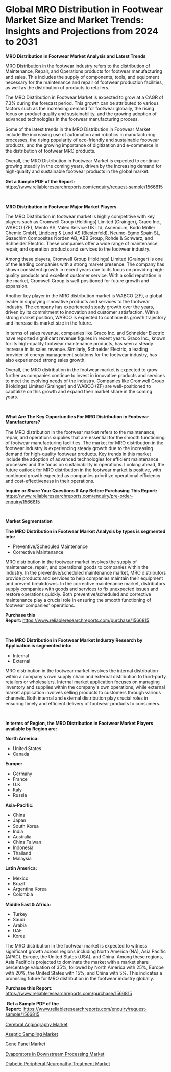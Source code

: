 <p><h1>Global MRO Distribution in Footwear Market Size and Market Trends: Insights and Projections from 2024 to 2031</h1></p><p><strong>MRO Distribution in Footwear Market Analysis and Latest Trends</strong></p>
<p><p>MRO Distribution in the footwear industry refers to the distribution of Maintenance, Repair, and Operations products for footwear manufacturing and sales. This includes the supply of components, tools, and equipment necessary for the maintenance and repair of footwear production facilities, as well as the distribution of products to retailers.</p><p>The MRO Distribution in Footwear Market is expected to grow at a CAGR of 7.3% during the forecast period. This growth can be attributed to various factors such as the increasing demand for footwear globally, the rising focus on product quality and sustainability, and the growing adoption of advanced technologies in the footwear manufacturing process.</p><p>Some of the latest trends in the MRO Distribution in Footwear Market include the increasing use of automation and robotics in manufacturing processes, the rising popularity of eco-friendly and sustainable footwear products, and the growing importance of digitization and e-commerce in the distribution of footwear MRO products.</p><p>Overall, the MRO Distribution in Footwear Market is expected to continue growing steadily in the coming years, driven by the increasing demand for high-quality and sustainable footwear products in the global market.</p></p>
<p><strong>Get a Sample PDF of the Report:&nbsp;</strong> <a href="https://www.reliableresearchreports.com/enquiry/request-sample/1566815">https://www.reliableresearchreports.com/enquiry/request-sample/1566815</a></p>
<p>&nbsp;</p>
<p><strong>MRO Distribution in Footwear Major Market Players</strong></p>
<p><p>The MRO Distribution in footwear market is highly competitive with key players such as Cromwell Group (Holdings) Limited (Grainger), Graco Inc., WABCO (ZF), Mento AS, Valeo Service UK Ltd, Ascendum, Bodo Möller Chemie GmbH, Lindberg & Lund AS (Biesterfeld), Neumo-Egmo Spain SL, Gazechim Composites Norden AB, ABB Group, Rohde & Schwarz, and Schneider Electric. These companies offer a wide range of maintenance, repair, and operation products and services to the footwear industry.</p><p>Among these players, Cromwell Group (Holdings) Limited (Grainger) is one of the leading companies with a strong market presence. The company has shown consistent growth in recent years due to its focus on providing high-quality products and excellent customer service. With a solid reputation in the market, Cromwell Group is well-positioned for future growth and expansion.</p><p>Another key player in the MRO distribution market is WABCO (ZF), a global leader in supplying innovative products and services to the footwear industry. The company has experienced steady growth over the years, driven by its commitment to innovation and customer satisfaction. With a strong market position, WABCO is expected to continue its growth trajectory and increase its market size in the future.</p><p>In terms of sales revenue, companies like Graco Inc. and Schneider Electric have reported significant revenue figures in recent years. Graco Inc., known for its high-quality footwear maintenance products, has seen a steady increase in its sales revenue. Similarly, Schneider Electric, a leading provider of energy management solutions for the footwear industry, has also experienced strong sales growth.</p><p>Overall, the MRO distribution in the footwear market is expected to grow further as companies continue to invest in innovative products and services to meet the evolving needs of the industry. Companies like Cromwell Group (Holdings) Limited (Grainger) and WABCO (ZF) are well-positioned to capitalize on this growth and expand their market share in the coming years.</p></p>
<p>&nbsp;</p>
<p><strong>What Are The Key Opportunities For MRO Distribution in Footwear Manufacturers?</strong></p>
<p><p>The MRO distribution in the footwear market refers to the maintenance, repair, and operations supplies that are essential for the smooth functioning of footwear manufacturing facilities. The market for MRO distribution in the footwear industry is experiencing steady growth due to the increasing demand for high-quality footwear products. Key trends in this market include the adoption of advanced technologies for efficient maintenance processes and the focus on sustainability in operations. Looking ahead, the future outlook for MRO distribution in the footwear market is positive, with continued growth expected as companies prioritize operational efficiency and cost-effectiveness in their operations.</p></p>
<p><strong>Inquire or Share Your Questions If Any Before Purchasing This Report:</strong> <a href="https://www.reliableresearchreports.com/enquiry/pre-order-enquiry/1566815">https://www.reliableresearchreports.com/enquiry/pre-order-enquiry/1566815</a></p>
<p>&nbsp;</p>
<p><strong>Market Segmentation</strong></p>
<p><strong>The MRO Distribution in Footwear Market Analysis by types is segmented into:</strong></p>
<p><ul><li>Preventive/Scheduled Maintenance</li><li>Corrective Maintenance</li></ul></p>
<p><p>MRO distribution in the footwear market involves the supply of maintenance, repair, and operational goods to companies within the industry. In the preventive/scheduled maintenance market, MRO distributors provide products and services to help companies maintain their equipment and prevent breakdowns. In the corrective maintenance market, distributors supply companies with goods and services to fix unexpected issues and restore operations quickly. Both preventive/scheduled and corrective maintenance play a crucial role in ensuring the smooth functioning of footwear companies' operations.</p></p>
<p><strong>Purchase this Report:&nbsp;</strong><a href="https://www.reliableresearchreports.com/purchase/1566815">https://www.reliableresearchreports.com/purchase/1566815</a></p>
<p>&nbsp;</p>
<p><strong>The MRO Distribution in Footwear Market Industry Research by Application is segmented into:</strong></p>
<p><ul><li>Internal</li><li>External</li></ul></p>
<p><p>MRO distribution in the footwear market involves the internal distribution within a company's own supply chain and external distribution to third-party retailers or wholesalers. Internal market application focuses on managing inventory and supplies within the company's own operations, while external market application involves selling products to customers through various channels. Both internal and external distribution play crucial roles in ensuring timely and efficient delivery of footwear products to consumers.</p></p>
<p>&nbsp;</p>
<p><strong>In terms of Region, the MRO Distribution in Footwear Market Players available by Region are:</strong></p>
<p>
    <p> <strong> North America: </strong>
        <ul>
            <li>United States</li>
            <li>Canada</li>
        </ul>
        </p> 
    <p> <strong> Europe: </strong>
        <ul>
            <li>Germany</li>
            <li>France</li>
            <li>U.K.</li>
            <li>Italy</li>
            <li>Russia</li>
        </ul>
        </p> 
    <p> <strong> Asia-Pacific: </strong>
        <ul>
            <li>China</li>
            <li>Japan</li>
            <li>South Korea</li>
            <li>India</li>
            <li>Australia</li>
            <li>China Taiwan</li>
            <li>Indonesia</li>
            <li>Thailand</li>
            <li>Malaysia</li>
        </ul>
        </p> 
    <p> <strong> Latin America: </strong>
        <ul>
            <li>Mexico</li>
            <li>Brazil</li>
            <li>Argentina Korea</li>
            <li>Colombia</li>
        </ul>
        </p> 
    <p> <strong> Middle East & Africa: </strong>
        <ul>
            <li>Turkey</li>
            <li>Saudi</li>
            <li>Arabia</li>
            <li>UAE</li>
            <li>Korea</li>
        </ul>
    </p>
    </p>
<p><p>The MRO distribution in the footwear market is expected to witness significant growth across regions including North America (NA), Asia Pacific (APAC), Europe, the United States (USA), and China. Among these regions, Asia Pacific is projected to dominate the market with a market share percentage valuation of 35%, followed by North America with 25%, Europe with 20%, the United States with 15%, and China with 5%. This indicates a promising future for MRO distribution in the footwear industry globally.</p></p>
<p><strong>Purchase this Report: </strong><a href="https://www.reliableresearchreports.com/purchase/1566815">https://www.reliableresearchreports.com/purchase/1566815</a></p>
<p>&nbsp;<strong>Get a Sample PDF of the Report:&nbsp;&nbsp;</strong><a href="https://www.reliableresearchreports.com/enquiry/request-sample/1566815">https://www.reliableresearchreports.com/enquiry/request-sample/1566815</a></p>
<p><strong></strong></p>
<p><p><a href="https://medium.com/@murraykoepp786/cerebral-angiography-market-furnishes-information-on-market-share-market-trends-and-market-growth-cde8f3e3a6c9">Cerebral Angiography Market</a></p><p><a href="https://medium.com/@adahhagenes4545/aseptic-sampling-market-size-cagr-trends-2024-2030-507f149e24f2">Aseptic Sampling Market</a></p><p><a href="https://medium.com/@adahhagenes4545/gene-panel-market-size-cagr-trends-2024-2030-33b7410b0ac3">Gene Panel Market</a></p><p><a href="https://github.com/luckyshygirl/Market-Research-Report-List-3/blob/main/evaporators-in-downstream-processing-market.md">Evaporators in Downstream Processing Market</a></p><p><a href="https://medium.com/@murraykoepp786/decoding-diabetic-peripheral-neuropathy-treatment-market-metrics-market-share-trends-and-growth-19c1a3854f41">Diabetic Peripheral Neuropathy Treatment Market</a></p></p>